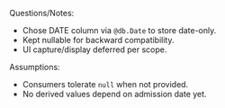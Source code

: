 Questions/Notes:

- Chose DATE column via `@db.Date` to store date-only.
- Kept nullable for backward compatibility.
- UI capture/display deferred per scope.

Assumptions:

- Consumers tolerate `null` when not provided.
- No derived values depend on admission date yet.
